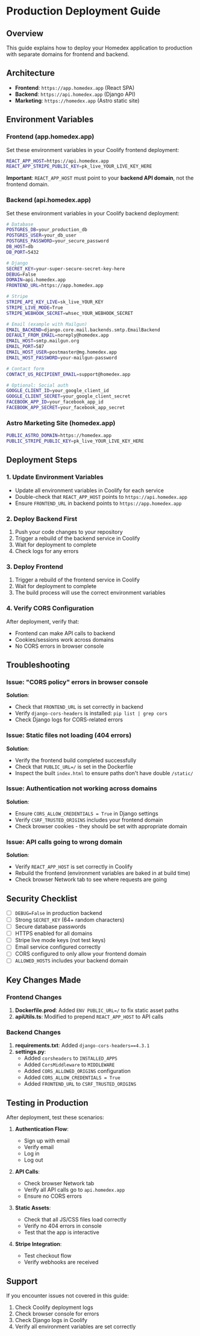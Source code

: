 # Production Deployment Guide

## Overview
This guide explains how to deploy your Homedex application to production with separate domains for frontend and backend.

## Architecture
- **Frontend**: `https://app.homedex.app` (React SPA)
- **Backend**: `https://api.homedex.app` (Django API)
- **Marketing**: `https://homedex.app` (Astro static site)

## Environment Variables

### Frontend (app.homedex.app)
Set these environment variables in your Coolify frontend deployment:

```bash
REACT_APP_HOST=https://api.homedex.app
REACT_APP_STRIPE_PUBLIC_KEY=pk_live_YOUR_LIVE_KEY_HERE
```

**Important**: `REACT_APP_HOST` must point to your **backend API domain**, not the frontend domain.

### Backend (api.homedex.app)
Set these environment variables in your Coolify backend deployment:

```bash
# Database
POSTGRES_DB=your_production_db
POSTGRES_USER=your_db_user
POSTGRES_PASSWORD=your_secure_password
DB_HOST=db
DB_PORT=5432

# Django
SECRET_KEY=your-super-secure-secret-key-here
DEBUG=False
DOMAIN=api.homedex.app
FRONTEND_URL=https://app.homedex.app

# Stripe
STRIPE_API_KEY_LIVE=sk_live_YOUR_KEY
STRIPE_LIVE_MODE=True
STRIPE_WEBHOOK_SECRET=whsec_YOUR_WEBHOOK_SECRET

# Email (example with Mailgun)
EMAIL_BACKEND=django.core.mail.backends.smtp.EmailBackend
DEFAULT_FROM_EMAIL=noreply@homedex.app
EMAIL_HOST=smtp.mailgun.org
EMAIL_PORT=587
EMAIL_HOST_USER=postmaster@mg.homedex.app
EMAIL_HOST_PASSWORD=your-mailgun-password

# Contact form
CONTACT_US_RECIPIENT_EMAIL=support@homedex.app

# Optional: Social auth
GOOGLE_CLIENT_ID=your_google_client_id
GOOGLE_CLIENT_SECRET=your_google_client_secret
FACEBOOK_APP_ID=your_facebook_app_id
FACEBOOK_APP_SECRET=your_facebook_app_secret
```

### Astro Marketing Site (homedex.app)
```bash
PUBLIC_ASTRO_DOMAIN=https://homedex.app
PUBLIC_STRIPE_PUBLIC_KEY=pk_live_YOUR_LIVE_KEY_HERE
```

## Deployment Steps

### 1. Update Environment Variables
- Update all environment variables in Coolify for each service
- Double-check that `REACT_APP_HOST` points to `https://api.homedex.app`
- Ensure `FRONTEND_URL` in backend points to `https://app.homedex.app`

### 2. Deploy Backend First
1. Push your code changes to your repository
2. Trigger a rebuild of the backend service in Coolify
3. Wait for deployment to complete
4. Check logs for any errors

### 3. Deploy Frontend
1. Trigger a rebuild of the frontend service in Coolify
2. Wait for deployment to complete
3. The build process will use the correct environment variables

### 4. Verify CORS Configuration
After deployment, verify that:
- Frontend can make API calls to backend
- Cookies/sessions work across domains
- No CORS errors in browser console

## Troubleshooting

### Issue: "CORS policy" errors in browser console
**Solution**: 
- Check that `FRONTEND_URL` is set correctly in backend
- Verify `django-cors-headers` is installed: `pip list | grep cors`
- Check Django logs for CORS-related errors

### Issue: Static files not loading (404 errors)
**Solution**:
- Verify the frontend build completed successfully
- Check that `PUBLIC_URL=/` is set in the Dockerfile
- Inspect the built `index.html` to ensure paths don't have double `/static/`

### Issue: Authentication not working across domains
**Solution**:
- Ensure `CORS_ALLOW_CREDENTIALS = True` in Django settings
- Verify `CSRF_TRUSTED_ORIGINS` includes your frontend domain
- Check browser cookies - they should be set with appropriate domain

### Issue: API calls going to wrong domain
**Solution**:
- Verify `REACT_APP_HOST` is set correctly in Coolify
- Rebuild the frontend (environment variables are baked in at build time)
- Check browser Network tab to see where requests are going

## Security Checklist

- [ ] `DEBUG=False` in production backend
- [ ] Strong `SECRET_KEY` (64+ random characters)
- [ ] Secure database passwords
- [ ] HTTPS enabled for all domains
- [ ] Stripe live mode keys (not test keys)
- [ ] Email service configured correctly
- [ ] CORS configured to only allow your frontend domain
- [ ] `ALLOWED_HOSTS` includes your backend domain

## Key Changes Made

### Frontend Changes
1. **Dockerfile.prod**: Added `ENV PUBLIC_URL=/` to fix static asset paths
2. **apiUtils.ts**: Modified to prepend `REACT_APP_HOST` to API calls

### Backend Changes
1. **requirements.txt**: Added `django-cors-headers==4.3.1`
2. **settings.py**: 
   - Added `corsheaders` to `INSTALLED_APPS`
   - Added `CorsMiddleware` to `MIDDLEWARE`
   - Added `CORS_ALLOWED_ORIGINS` configuration
   - Added `CORS_ALLOW_CREDENTIALS = True`
   - Added `FRONTEND_URL` to `CSRF_TRUSTED_ORIGINS`

## Testing in Production

After deployment, test these scenarios:

1. **Authentication Flow**:
   - Sign up with email
   - Verify email
   - Log in
   - Log out

2. **API Calls**:
   - Check browser Network tab
   - Verify all API calls go to `api.homedex.app`
   - Ensure no CORS errors

3. **Static Assets**:
   - Check that all JS/CSS files load correctly
   - Verify no 404 errors in console
   - Test that the app is interactive

4. **Stripe Integration**:
   - Test checkout flow
   - Verify webhooks are received

## Support

If you encounter issues not covered in this guide:
1. Check Coolify deployment logs
2. Check browser console for errors
3. Check Django logs in Coolify
4. Verify all environment variables are set correctly
